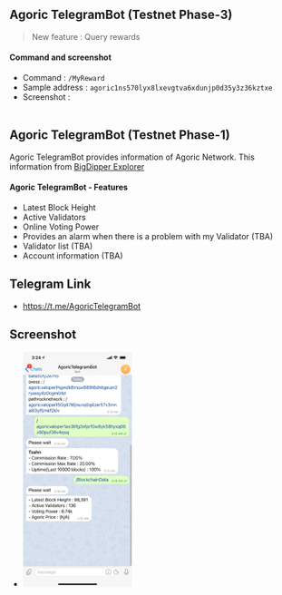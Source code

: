 ## Agoric TelegramBot (Testnet Phase-3)
> New feature : Query rewards

#### Command and screenshot
- Command : <code>/MyReward</code>
- Sample address : <code>agoric1ns570lyx8lxevgtva6xdunjp0d35y3z36kztxe</code>
- Screenshot :  
  <img src="" width="40%">



## Agoric TelegramBot (Testnet Phase-1)
Agoric TelegramBot provides information of Agoric Network. This information from [BigDipper Explorer](https://testnet.explorer.agoric.net/)

#### Agoric TelegramBot - Features
- Latest Block Height
- Active Validators
- Online Voting Power
- Provides an alarm when there is a problem with my Validator (TBA)
- Validator list (TBA)
- Account information (TBA)

## Telegram Link
- https://t.me/AgoricTelegramBot

## Screenshot
- <img src="https://github.com/dsrvlabs/agoric/blob/telegrambot-dev/Agoric-TelegramBot/doc/screenshot/AgoricTelegramBot-screenshot1.jpg?raw=true" width="40%">
